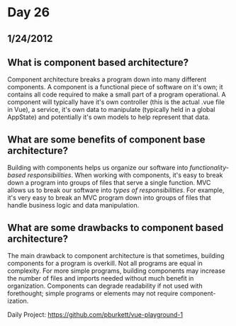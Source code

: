 # Day 26
## __1/24/2012__

## What is component based architecture?
Component architecture breaks a program down into many different components. A component is a functional piece of software on it's own; it contains all code required to make a small part of a program operational. A component will typically have it's own controller (this is the actual .vue file in Vue), a service, it's own data to manipulate (typically held in a global AppState) and potentially it's own models to help represent that data.

## What are some benefits of component base architecture?
Building with components helps us organize our software into *functionality-based responsibilities*. When working with components, it's easy to break down a program into groups of files that serve a single function. MVC allows us to break our software into *types of responsibilities*. For example, it's very easy to break an MVC program down into groups of files that handle business logic and data manipulation.

## What are some drawbacks to component based architecture?
The main drawback to component architecture is that sometimes, building components for a program is overkill. Not all programs are equal in complexity. For more simple programs, building components may increase the number of files and imports needed without much benefit in organization. Components can degrade readability if not used with forethought; simple programs or elements may not require component-ization.

Daily Project:
https://github.com/pburkett/vue-playground-1